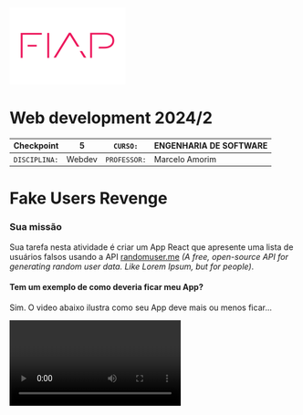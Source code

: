![](./fiap.png)

# Web development 2024/2


| Checkpoint | 5 | ```CURSO:``` | ENGENHARIA DE SOFTWARE |
|---|---|---|---|
| ```DISCIPLINA:``` | Webdev | ```PROFESSOR:``` | Marcelo Amorim |

# Fake Users Revenge

### Sua missão

Sua tarefa nesta atividade é criar um App React que apresente uma lista de usuários falsos usando a API [randomuser.me](https://randomuser.me/) *(A free, open-source API for generating random user data. Like Lorem Ipsum, but for people)*.

#### Tem um exemplo de como deveria ficar meu App?

Sim. O video abaixo ilustra como seu App deve mais ou menos ficar...

![Video](./cp5-exemplo.mp4)
